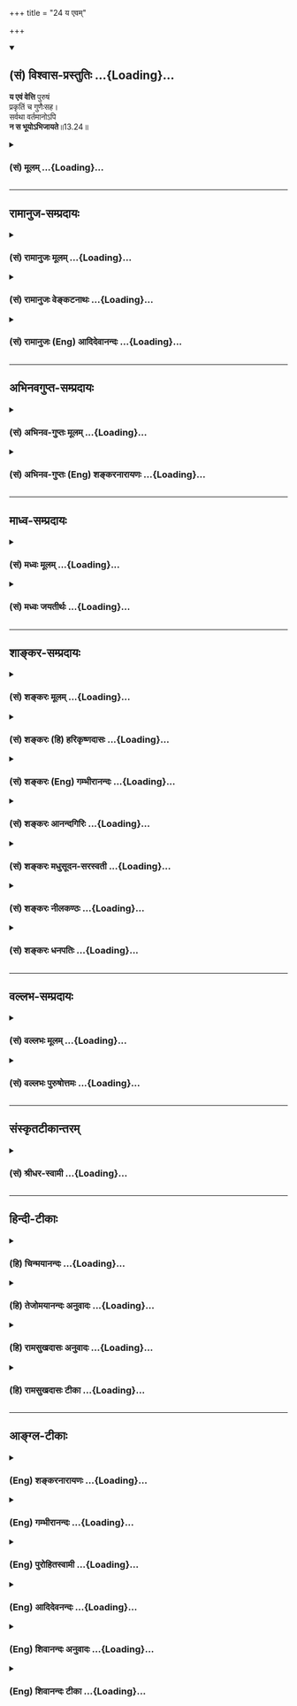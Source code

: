 +++
title = "24 य एवम्"

+++
<div class="js_include" newlevelforh1="2" title="(सं) विश्वास-प्रस्तुतिः" unfilled url="/purANam_vaiShNavam/mahAbhAratam/06-bhIShma-parva/03-bhagavad-gItA-parva/saMskRtam/vishvAsa-prastutiH/13_xetra-xetrajna-yogaH/24_ya_evam.md">
<details open><summary><h2>(सं) विश्वास-प्रस्तुतिः ...{Loading}...</h2></summary>

**य एवं वेत्ति** पुरुषं  
प्रकृतिं च गुणैःसह।  
सर्वथा वर्तमानोऽपि  
**न स भूयोऽभिजायते**॥13.24॥
</details>
</div>
<div class="js_include collapsed" newlevelforh1="3" title="(सं) मूलम्" unfilled url="/purANam_vaiShNavam/mahAbhAratam/06-bhIShma-parva/03-bhagavad-gItA-parva/saMskRtam/mUlam/13_xetra-xetrajna-yogaH/24_ya_evam.md">
<details><summary><h3>(सं) मूलम् ...{Loading}...</h3></summary>

य एवं वेत्ति पुरुषं प्रकृतिं च गुणैःसह।  
सर्वथा वर्तमानोऽपि न स भूयोऽभिजायते।।13.24।।
</details>
</div>


_________________
## रामानुज-सम्प्रदायः
<div class="js_include collapsed" newlevelforh1="3" title="(सं) रामानुजः मूलम्" unfilled url="/purANam_vaiShNavam/mahAbhAratam/06-bhIShma-parva/03-bhagavad-gItA-parva/saMskRtam/rAmAnujaH/mUlam/13_xetra-xetrajna-yogaH/24_ya_evam.md">
<details><summary><h3>(सं) रामानुजः मूलम् ...{Loading}...</h3></summary>

।।13.23।।**एनम्** उक्तस्वभावं **पुरुषम्** उक्तस्वभावां **च प्रकृतिं**
वक्ष्यमाणस्वभावयुक्तैः सत्त्वादिभिः **गुणैः सह यो वेत्ति** यथावद्
विवेकेन जानाति **स सर्वथा** देवमनुष्यादिदेहेषु अतिमात्रक्लिष्टप्रकारेण
**वर्तमानः अपि न भूयः अभिजायते** न भूयः प्रकृत्या संसर्गमर्हति;
अपरिच्छिन्नज्ञानलक्षणम्; अपहतपाप्मानम् आत्मानं तद्देहावसानसमये
प्राप्नोति इत्यर्थः।

</details>
</div>
<div class="js_include collapsed" newlevelforh1="3" title="(सं) रामानुजः वेङ्कटनाथः" unfilled url="/purANam_vaiShNavam/mahAbhAratam/06-bhIShma-parva/03-bhagavad-gItA-parva/saMskRtam/rAmAnujaH/venkaTanAthaH/13_xetra-xetrajna-yogaH/24_ya_evam.md">
<details><summary><h3>(सं) रामानुजः वेङ्कटनाथः ...{Loading}...</h3></summary>

  
  
।।13.24।। अथ विवेकानुसन्धानप्रकारं वक्तुं तत्रात्यादराय तत्फलं प्रथमं
प्रदर्श्यतेय एनमिति श्लोकेन। अन्वादेशः
प्रागुक्तविविक्ताकारपरामर्शीत्याहउक्तस्वभावमिति। प्रकृतेरपि
प्रागेवोक्तत्वात्एनाम् इति विपरिणामःउक्तस्वभावामित्युक्तः। गुणानां तु
प्राक्प्रदर्शनमात्रम् प्रपञ्चनं तु चतुर्दशाध्याय
इत्यभिप्रायेणाहवक्ष्यमाणस्वभावयुक्तैरिति। प्रकृतिपुरुषयोरेव
प्रधानत्वाद्गुणानां चाप्रधानत्वात्गुणैः सहेत्युक्तम्। पुरुषस्य प्रकृत्या
समुच्चित्य सहनिर्देशेऽपि गुणशब्दोऽत्र
पूर्वोत्तरप्रपञ्चितप्रकृतिगुणमात्रविषय इति
ज्ञापनायसत्त्वादिभिरित्युक्तम्। प्रकृतितद्गुणसहितवेदनमशुद्धवेदनं
स्यादिति शङ्कायांएनं वेत्ति इत्यनेनाभिप्रेतमाहयथावद्विवेकेन जानातीति।
उच्छास्त्रप्रवृत्तित्वशङ्काव्युदासायसर्वथा इत्यनेन
नानाविधदेहसंसर्गप्रयुक्तो योगविरोधिविचित्रक्लेशान्वयो विवक्षित
इत्यभिप्रायेणाहदेवमनुष्यादीति। एतदुक्तं भवति -- तत्त्वविदः
प्रारब्धकर्मवशात्तदानीन्तनक्लेशानुभवेऽपि नेतरपुरुषसाधर्म्येण
जन्मान्तरमनुमातुं शक्यमिति। अपिशब्दादक्लिष्टवृत्तिषु कैमुत्यं सूचितम्। न
जायते म्रियते \[कठो.1।2।18\] इत्यनेनैव आत्मस्वरूपस्य **जन्म** उक्तः
अतोऽत्र तत्प्रसङ्गाभावात्तत्र भूयश्शब्दानन्वयाच्च सदसद्योनिजन्मसु
\[13।22\] इति प्रसक्तदेहसंसर्गलक्षणजनिरेव निषिध्यत इत्यभिप्रायेणाहन भूयः
प्रकृत्या संसर्गमर्हतीति। प्रलयाद्यवस्थासु विनष्टदेहस्य देहानन्तरमेव
देहसम्बन्धलक्षणजन्यभावेऽपि पुनर्देहसम्बन्धयोग्यताऽस्ति; अस्य तु
ज्ञानाग्निदग्धकर्मत्वात् साऽपि नास्तीत्यभिप्रायेणार्हतिशब्दः। अनर्हतामेव
व्यञ्जयन्
पुनर्भवादिरूपानिष्टनिवृत्तेरर्थादिष्टप्राप्तिपर्यन्ततामाहअपरिच्छिन्नेति।
अज्ञानस्य कर्मणश्च निश्शेषविनाशात् नहि
देहसम्बन्धयोग्यतेत्यभिप्रायेणअपरिच्छिन्नज्ञानलक्षणमपहतपाप्मानमिति
विशेषणद्वयम्। भूयश्शब्दाभिप्रेतमाहतद्देहावसानसमय इति।  
  

</details>
</div>
<div class="js_include collapsed" newlevelforh1="3" title="(सं) रामानुजः (Eng) आदिदेवानन्दः" unfilled url="/purANam_vaiShNavam/mahAbhAratam/06-bhIShma-parva/03-bhagavad-gItA-parva/saMskRtam/rAmAnujaH/english/AdidevAnandaH/13_xetra-xetrajna-yogaH/24_ya_evam.md">
<details><summary><h3>(सं) रामानुजः (Eng) आदिदेवानन्दः ...{Loading}...</h3></summary>

13.24 He who 'understands', namely, knows truly with discrimination, the
self to be thus, and also the Prakrti as having the aforesaid nature
along with Sattva and other Gunas, whose nature will be later examined,
is never born again, i.e., is never rorn conjointly with Prakrti again
in 'whatever state he may be placed,' i.e., in whatever painful
condition he may be placed in the bodies of divinities, men etc. The
meaning is that at the time when the body ceases to exist, the self will
attain the purified state characterised by boundless knowledge devoid of
evil.

</details>
</div>


_________________
## अभिनवगुप्त-सम्प्रदायः
<div class="js_include collapsed" newlevelforh1="3" title="(सं) अभिनव-गुप्तः मूलम्" unfilled url="/purANam_vaiShNavam/mahAbhAratam/06-bhIShma-parva/03-bhagavad-gItA-parva/saMskRtam/abhinava-guptaH/mUlam/13_xetra-xetrajna-yogaH/24_ya_evam.md">
<details><summary><h3>(सं) अभिनव-गुप्तः मूलम् ...{Loading}...</h3></summary>

।।13.24।। तथा चाह --,य एवमिति। एवम् अनेन सर्वाभेदरूपेण ब्रह्मदर्शनेन यो
योगी प्रकृतिं पुरुषं गुणांश्च तद्विकारान् जानाति; सर्वेण प्रकारेण यथा
तथा वर्तमानोऽपि स +++(S; omit सः)+++ मुक्त एवेत्यर्थः।

</details>
</div>
<div class="js_include collapsed" newlevelforh1="3" title="(सं) अभिनव-गुप्तः (Eng) शङ्करनारायणः" unfilled url="/purANam_vaiShNavam/mahAbhAratam/06-bhIShma-parva/03-bhagavad-gItA-parva/saMskRtam/abhinava-guptaH/english/shankaranArAyaNaH/13_xetra-xetrajna-yogaH/24_ya_evam.md">
<details><summary><h3>(सं) अभिनव-गुप्तः (Eng) शङ्करनारायणः ...{Loading}...</h3></summary>

13.24 Ya evam etc. a men of Yoga who knows the Material Cause, the Soul,
the Strands and their modifications in this manner i.e., by means of
this above mentioned Brahman-perception which is in the form 'All are
identical with It' - he is certainly emancipated eventhough he behaves
in different ways i.e., in whatever manner \[he chooses\].

</details>
</div>


_________________
## माध्व-सम्प्रदायः
<div class="js_include collapsed" newlevelforh1="3" title="(सं) मध्वः मूलम्" unfilled url="/purANam_vaiShNavam/mahAbhAratam/06-bhIShma-parva/03-bhagavad-gItA-parva/saMskRtam/madhvaH/mUlam/13_xetra-xetrajna-yogaH/24_ya_evam.md">
<details><summary><h3>(सं) मध्वः मूलम् ...{Loading}...</h3></summary>

।।13.24।। Sri Madhvacharya did not comment on this sloka.

</details>
</div>
<div class="js_include collapsed" newlevelforh1="3" title="(सं) मध्वः जयतीर्थः" unfilled url="/purANam_vaiShNavam/mahAbhAratam/06-bhIShma-parva/03-bhagavad-gItA-parva/saMskRtam/madhvaH/jayatIrthaH/13_xetra-xetrajna-yogaH/24_ya_evam.md">
<details><summary><h3>(सं) मध्वः जयतीर्थः ...{Loading}...</h3></summary>

।।13.24।। Sri Jayatirtha did not comment on this sloka.

</details>
</div>


_________________
## शाङ्कर-सम्प्रदायः
<div class="js_include collapsed" newlevelforh1="3" title="(सं) शङ्करः मूलम्" unfilled url="/purANam_vaiShNavam/mahAbhAratam/06-bhIShma-parva/03-bhagavad-gItA-parva/saMskRtam/shankaraH/mUlam/13_xetra-xetrajna-yogaH/24_ya_evam.md">
<details><summary><h3>(सं) शङ्करः मूलम् ...{Loading}...</h3></summary>

।।13.24।। --,**यः एवं** यथोक्तप्रकारेण **वेत्ति पुरुषं** साक्षात् अहमिति
**प्रकृतिं च** यथोक्ताम् अविद्यालक्षणां **गुणैः** स्वविकारैः **सह**
निवर्तिताम् अभावम् आपादितां विद्यया; **सर्वथा** सर्वप्रकारेण
**वर्तमानोऽपि सः भूयः** पुनः पतिते अस्मिन् विद्वच्छरीरे देहान्तराय **न
अभिजायते** न उत्पद्यते; देहान्तरं न गृह्णाति इत्यर्थः। अपिशब्दात् किमु
वक्तव्यं स्ववृत्तस्थो न जायते इति अभिप्रायः।।  
  
ननु; यद्यपि ज्ञानोत्पत्त्यनन्तरं पुनर्जन्माभाव उक्तः; तथापि प्राक्
ज्ञानोत्पत्तेः कृतानां कर्मणाम् उत्तरकालभाविनां च; यानि च
अतिक्रान्तानेकजन्मकृतानि तेषां च; फलमदत्त्वा नाशो न युक्त इति; स्युः
त्रीणि जन्मानि; कृतविप्रणाशो हि न युक्त इति; यथा फले प्रवृत्तानाम्
आरब्धजन्मनां कर्मणाम्। न च कर्मणां विशेषः अवगम्यते। तस्मात्
त्रिप्रकाराण्यपि कर्माणि त्रीणि जन्मानि आरभेरन् संहतानि वा सर्वाणि एकं
जन्म आरभेरन्। अन्यथा कृतविनाशे सति सर्वत्र अनाश्वासप्रसङ्गः;
शास्त्रानर्थक्यं च स्यात्। इत्यतः इदमयुक्तमुक्तम् न स भूयोऽभिजायते इति।
न क्षीयन्ते चास्य कर्माणि (मु0 उ₀ 2।2।8) ब्रह्म वेद ब्रह्मैव भवति (मु0
उ₀ 3।2।9) तस्य तावदेव चिरम् (छा0 उ₀ 6।14।2) इषीकातूलवत् सर्वाणि कर्माणि
प्रदूयन्ते (छा0 उ₀ 5।24।3) इत्यादिश्रुतिशतेभ्यः उक्तो विदुषः
सर्वकर्मदाहः। इहापि च उक्तः यथैधांसि इत्यादिना सर्वकर्मदाहः; वक्ष्यति च।
उपपत्तेश्च -- अविद्याकामक्लेशबीजनिमित्तानि हि कर्माणि जन्मान्तराङ्कुरम्
आरभन्ते इहापि च साहंकाराभिसंधीनि कर्माणि फलारम्भकाणि; न इतराणि इति तत्र
तत्र भगवता उक्तम्। बीजान्यग्न्युपदग्धानि न रोहन्ति यथा पुनः।
ज्ञानदग्धैस्तथा क्लेशैर्नात्मा संपद्यते पुनः इति च। अस्तु तावत्
ज्ञानोत्पत्त्युत्तरकालकृतानां कर्मणां ज्ञानेन दाहः ज्ञानसहभावित्वात्। न
तु इह जन्मनि ज्ञानोत्पत्तेः प्राक् कृतानां कर्मणां अतीतजन्मकृतानां च
दाहः युक्तः। न सर्वकर्माणि इति विशेषणात्। ज्ञानोत्तरकालभाविनामेव
सर्वकर्मणाम् इति चेत्; न संकोचे कारणानुपपत्तेः। यत्तु उक्तम् यथा
वर्तमानजन्मारम्भकाणि कर्माणि न क्षीयन्ते फलदानाय प्रवृत्तान्येव सत्यपि
ज्ञाने; तथा अनारब्धफलानामपि कर्मणां क्षयो न युक्तः इति; तत् असत्। कथम्
तेषां मुक्तेषुवत् प्रवृत्तफलत्वात्। यथा पूर्वं लक्ष्यवेधाय मुक्तः इषुः
धनुषः लक्ष्यवेधोत्तरकालमपि आरब्धवेगक्षयात् पतनेनैव निवर्तते; एवं
शरीरारम्भकं कर्म शरीरस्थितिप्रयोजने निवृत्तेऽपि; आ संस्कारवेगक्षयात्
पूर्ववत् वर्तते एव। यथा स एव इषुः प्रवृत्तिनिमित्तानारब्धवेगस्तु अमुक्तो
धनुषि प्रयुक्तोऽपि उपसंह्रियते; तथा अनारब्धफलानि कर्माणि
स्वाश्रयस्थान्येव ज्ञानेन निर्बीजीक्रियन्ते इति; पतिते अस्मिन्
विद्वच्छरीरे न स भूयोऽभिजायते इति युक्तमेव उक्तमिति सिद्धम्।। अत्र
आत्मदर्शने उपायविकल्पाः इमे ध्यानादयः उच्यन्ते --,

</details>
</div>
<div class="js_include collapsed" newlevelforh1="3" title="(सं) शङ्करः (हि) हरिकृष्णदासः" unfilled url="/purANam_vaiShNavam/mahAbhAratam/06-bhIShma-parva/03-bhagavad-gItA-parva/saMskRtam/shankaraH/hindI/harikRShNadAsaH/13_xetra-xetrajna-yogaH/24_ya_evam.md">
<details><summary><h3>(सं) शङ्करः (हि) हरिकृष्णदासः ...{Loading}...</h3></summary>

।।13.24।। इस प्रकार उस उपर्युक्त लक्षणोंसे युक्त आत्माको --, उस पुरुषको
जो मनुष्य उपर्युक्त प्रकारसे अर्थात् साक्षात् आत्मभावसे कि यही मैं हूँ
इस प्रकार जानता है और उपर्युक्त अविद्यारूप प्रकृतिको भी; अपने विकाररूप
गुणोंके सहित; विद्याद्वारा निवृत्त की हुई -- अभावको प्राप्त की हुई जानता
है। वह सब प्रकारसे बर्तता हुआ भी; इस विद्वत्शरीरके नाश होनेपर फिर दूसरे
शरीरमें जन्म नहीं लेता अर्थात् दूसरे शरीरको ग्रहण नहीं करता। अपि शब्दसे
यह अभिप्राय है कि अपने वर्णाश्रमधर्मके अनुकूल बर्तनेवाला पुनः उत्पन्न
नहीं होता; इसमें तो कहना ही क्या है पू₀ -- यद्यपि ज्ञान उत्पन्न होनेके
पश्चात् पुनर्जन्मका अभाव बतलाया गया है; तथापि ज्ञान उत्पन्न होनेसे पहले
किये हुए; ज्ञानोत्पत्तिके पश्चात् किये जानेवाले और अनेक भूतपूर्व
जन्मोंमें किये हुए जो कर्म हैं; फल प्रदान किये बिना उनका नाश मानना
युक्तियुक्त नहीं है; अतः ( ज्ञान प्राप्त होनेके बाद भी ) तीन जन्म और
होने चाहिये। अभिप्राय यह है कि सभी कर्म समान हैं; उनमें कोई भेद प्रतीत
नहीं होता; अतः फल देनेके लिये प्रवृत्त हुए जन्मारम्भ करनेवाले प्रारब्ध
कर्मोंके समान ही किये हुए अन्य कर्मोंका भी ( बिना फल दिये ) नाश ( मानना
) उचित नहीं; सुतरां तीनों प्रकारके कर्म तीन जन्मोंका आरम्भ करेंगे अथवा
सब मिलकर एक जन्मका ही आरम्भ करेंगे ( ऐसा मानना चाहिये )। नहीं तो किये
हुए कर्मोंका ( बिना फल दिये ) नाश माननेसे; सर्वत्र अविश्वासका प्रसंग आ
जायगा और शास्त्रकी व्यर्थता सिद्ध हो जायगी। अतः यह कहना कि वह फिर जन्म
नहीं लेता ठीक नहीं है। उ₀ -- यह बात नहीं क्योंकि इसके समस्त कर्म क्षय हो
जाते हैं ब्रह्मको जाननेवाला ब्रह्म ही हो जाता है उसके ( मोक्षमें )
तभीतककी देर है अग्निमें तृणके अग्रभागकी भाँति उसके समस्त कर्म भस्म हो
जाते हैं इत्यादि सैकड़ों श्रुतियोंद्वारा विद्वान्के सब कर्मोंका दाह होना
कहा गया है। यहाँ गीताशास्त्रमें भी यथैधांसि इत्यादि श्लोकमें समस्त
कर्मोंका दाह कहा गया है और आगे भी कहेंगे। युक्तिसे भी यही बात सिद्ध होती
है क्योंकि अविद्या; कामना आदि क्लेशरूप बीजोंसे युक्त हुए ही कारणरूप कर्म
अन्य जन्मरूप अंकुरका आरम्भ किया करते हैं। यहाँ गीताशास्त्रमें भी
भगवान्ने जगहजगह कहा है कि अहंकार और फलाकाङ्क्षायुक्त कर्म ही फलका आरम्भ
करनेवाले होते हैं; अन्य नहीं। तथा जैसे अग्निमें दग्ध हुए बीज फिर नहीं
उगते; वैसे ही ज्ञानसे दग्ध हुए क्लेशोंद्वारा आत्मा पुनः शरीर,ग्रहण नहीं
करता ऐसा भी ( शास्त्रोंका वचन है )। पू₀ -- ज्ञान होनेके पश्चात् किये हुए
कर्मोंका ज्ञानद्वारा दाह हो सकता है क्योंकि वे ज्ञानके साथ होते हैं।
परंतु इस जन्ममें ज्ञान उत्पन्न होनेसे पहले किये हुए और भूतपूर्व अनेक
जन्मोंमें किये हुए कर्मोंका; ज्ञानद्वारा नाश मानना उचित नहीं। उ₀ -- यह
कहना ठीक नहीं क्योंकि सारे कर्म ( दग्ध हो जाते हैं ) ऐसा विशेषण दिया गया
है। पू₀ -- यदि ऐसा मानें कि ज्ञानके पश्चात् होनेवाले सब कर्मोंका ही (
ज्ञानद्वारा दाह होता है तो ) उ₀ -- यह बात नहीं है। क्योंकि ( इस प्रकारके
) संकोचका ( कोई ) कारण नहीं सिद्ध होता। तुमने जो कहा कि जैसे ज्ञान हो
जानेपर भी; वर्तमान जन्मका आरम्भ करनेवाले; फल देनेके लिये प्रवृत्त हुए
प्रारब्धकर्म नष्ट नहीं होते; वैसे ही जिनका फल आरम्भ नहीं हुआ है; उन
कर्मोंका भी नाश ( मानना ) युक्तियुक्त नहीं है; सो ऐसा कहना भी ठीक नहीं।
क्योंकि वे प्रारब्ध कर्म छोड़े हुए बाणकी भाँति फल देनेके लिये प्रवृत्त
हो चुके हैं; इसलिये ( उनका फल अवश्य होता है; पर अन्यका नहीं )। जैसे पहले
लक्ष्यका वेध करनेके लिये धनुषसे छोड़ा हुआ बाण; लक्ष्यवेध हो जानेके
पश्चात् ही आरम्भ हुए वेगका नाश होनेपर गिरकर ही शान्त होता है; वैसे ही
शरीरका आरम्भ करनेवाले प्रारब्ध कर्म भी; शरीरस्थितिरूप प्रयोजनके निवृत्त
हो जानेपर भी; जबतक संस्कारोंका वेग क्षय नहीं हो जाता; तबतक पहलेकी भाँति
बर्तते ही रहते हैं। वही बाण; जिसका प्रवृत्तिके लिये वेग आरम्भ नहीं हुआ
है -- जो छोड़ा नहीं गया है; यदि धनुषपर चढ़ा भी लिया गया हो तो भी उसको
रोका जा सकता है; वैसे ही जिन कर्मोंके फलका आरम्भ नहीं हुआ है; वे अपने
आश्रयमें स्थित हुए ही ज्ञानद्वारा निर्बीज किये जा सकते हैं। अतः इस
विद्वत्शरीरके गिरनेके पीछे वह फिर उत्पन्न नहीं होता यह कहना उचित ही है;
यह बात सिद्ध हुई।

</details>
</div>
<div class="js_include collapsed" newlevelforh1="3" title="(सं) शङ्करः (Eng) गम्भीरानन्दः" unfilled url="/purANam_vaiShNavam/mahAbhAratam/06-bhIShma-parva/03-bhagavad-gItA-parva/saMskRtam/shankaraH/english/gambhIrAnandaH/13_xetra-xetrajna-yogaH/24_ya_evam.md">
<details><summary><h3>(सं) शङ्करः (Eng) गम्भीरानन्दः ...{Loading}...</h3></summary>

13.24 Sah yah, he who; vetti, knows, in the manner described; the
purusam, Person, that Self possessed of the characteristics stated
above, as 'I myself (am That)'; and knows prakrtim, Nature as described
above, which is characterized as ignorance; to have been eradicated by
Knowledge, saha, along with; gunaih, the alities which are its
modifications; na abhijayate, will not be born; bhuyah, again-after the
fall of this body of the man of realization, he does not become born
again for (taking) another body, i.e. he does not take up another body;
sarvatha api, in whatever way; vartamanah, he may live. From the word
api it is understood that, it goes without saying that one who is firm
in his own duty is not rorn. Objection: Though it has been said that
there is absence of rirth after the dawn of Knowledge, still is not
illogical that actions done (in the present life) before the rise of
Knowledge and those done subseently, as also those done in the many past
lives, should be destroyed without yielding their results; Hence there
should be three births! For destruction of acired merit is not logical,
to the same extent as actions that have produced the present birth and
are yielding their proper results (cannot be destroyed). Besides, it is
not understood that actions have distinctions \[Since all actions arise
from ignorance, they are on the same level so far so they are opposed to
Knowledge; i.e., there can be no such distinction among actions as
'those which have started yielding results' and 'those that have
not'.\]. Therefore, the actions of the three kinds, without exception,
will produce three births or they all collectively will produce one
birth. Otherwise, if the acired merits become destroyed, it will lead to
loss of faith everywhere as well as to the purposelessness of
scriptures. Therefore it has been illogical to say, 'he will not be born
again.' Reply: No, for the burning away of all the actions of the man of
knowledge has been stated in hundreds of Upanisadic texts such as: 'And
all one's actions become dissipated' (Mu. 2.2.8); 'Anyone who knows
(that supreme) Brahman, becomes Brahman' (op. cit. 3.2.9); 'For him the
delay is for so long only (as he does not become freed)' (Ch. 6.14.2);
'As the fibres at the tip of a blade of reed (become completely
burnt৷৷.,' so) all actions 'get completely burnt' (op. cit. 5.24.3).
Here too the burning of all actions has been stated in, 'as a blazing
fire reduces pieces of wood to ashes,৷৷.'etc. (4.37), and He will also
say so (later) \[See 18.66: 'I shall free you from all sins,'
etc.-Tr.\]. This accords with reason also. Verily, actions, which arise
from the seed of evils \[Klesas, evils-see note under 8.19-Tr.\] like
ignorance and desires, germinate the sprout of rirth. Here also it has
been said by the Lord in various places that actions which are
associated with egoism and desire for results bear fruits, not the
others. And there is also the verse: 'As seeds burnt by fire do not
germinate, so also the Self does not acire another body due to evils
that have been burnt by Knowledge (cf. Mbh. Va. 199. 107). Objection: It
may be granted for the present that actions performed after the rise of
Knowledge are burnt by Knowledge, since they coexist with Knowledge. But
the burning away of actions done in this life prior to the rise of
Knowledge and those done in the many past lives is not reasonable.
Reply: No, because of the alification, 'all actions' (4.37). Objection:
May it not be that 'all actions' means those that are undertaken after
Illumination; Reply: No, for there is no reason for the restriction (of
the meaning). On the other hand, as for the statement, 'just as actions
that have produced the present birth and are already active in producing
their results do not get dissipated even after Illumination, similarly
it is not reasonable that actions which have not commenced producing
their results should get dissipated,'-that is wrong. Objection: Why;
Reply: Since they have already begun producing results, like an arrow
that has been shot: As an arrow, freed earlier from a bow for hitting a
target, even after piercing through the target comes to a stop only
after falling down as a result of the dissipation of its initial
momentum, similarly, actions that produced the (present) body verily
continue, even after fulfilling the purpose of maintaining the body, to
exist as before until the dissipation of their inherent tendencies. But,
as that very arrow, when it has not acired the momentum, needed for
action, when it has not been shot even though fixed on the bow, can be
withdrawn, similarly, actions which have not begun yielding their
results may be rendered unproductive by Knowledge, even while existing
in their receptacle. \[The internal organ bearing the reflection of
Consciousness.\] Hence, it is established that , it has been reasonable
to state that on the fall of the present body of an enlightened person,
'He is not born again.' Here are being presented these meditation etc.
which are the alternative means for the realization of the Self:

</details>
</div>
<div class="js_include collapsed" newlevelforh1="3" title="(सं) शङ्करः आनन्दगिरिः" unfilled url="/purANam_vaiShNavam/mahAbhAratam/06-bhIShma-parva/03-bhagavad-gItA-parva/saMskRtam/shankaraH/AnandagiriH/13_xetra-xetrajna-yogaH/24_ya_evam.md">
<details><summary><h3>(सं) शङ्करः आनन्दगिरिः ...{Loading}...</h3></summary>

।।13.23।। यथोक्तप्रकारेण जीवेश्वरादिसर्वकल्पनाधिष्ठानत्वेनेत्यर्थः।
साक्षादपरोक्षत्वेनेति यावत्। यथोक्तामनाद्यनिर्वाच्यां
सर्वानर्थोपाधिभूतामित्यर्थः। विद्यया प्रागुक्तैकत्वगोचरया
प्रकृतिमविद्यारूपां सकार्यामभावमापादितां यो वेत्तीति संबन्धः।
सर्वप्रकारेण विहितेन निषिद्धेन चेत्यर्थः। पुनर्नकारोऽन्वयार्थः।
निपातसूचितं न्यायमाह -- **अपीति।** न स भूयोऽभिजायत इत्युक्तमाक्षिपति --
**नन्विति।** ज्ञानोत्पत्त्यनन्तरं
जन्माभावस्योक्तत्वात्पुनर्देहारम्भमुपेत्य नाक्षेपः स्यादित्याशङ्क्याह --
**यद्यपीति।** तथापि स्युस्त्रीणि जन्मानीति संबन्धः। वर्तमानदेहे
ज्ञानात्पूर्वोत्तरकालानां कर्मणां फलमदत्त्वा
नाशायोगाज्जन्मद्वयमावश्यकमतीतानेकदेहेष्वपि,कृतकर्मणांनाभुक्तं क्षीयते
कर्म इत्येव स्मृतेरदत्त्वा फलमनाशादस्ति तृतीयमपि जन्मेत्याह --
**प्रागिति।** फलदानं विनापि कर्मनाशे दोषमाह -- **कृतेति।** न युक्त इति
कृत्वा फलमदत्त्वा कर्मनाशो नेति शेषः। विमतानि कर्माणि फलमदत्त्वा न
क्षीयन्ते वैदिककर्मत्वादारब्धकर्मवदिति मत्वाह -- **यथेति।** नाशो न
ज्ञानादिति शेषः। नन्वनारब्धकर्मणां ज्ञानान्नाशो
युक्तोऽप्रवृत्तफलवत्त्वादारब्धकर्मणां तु प्रवृत्तफलवत्त्वेन बलवत्त्वान्न
ज्ञानात्तन्निवृत्तिरित्याह -- **नचेति।** अज्ञानोत्थत्वेन
ज्ञानविरोधित्वाविशेषात्प्रवृत्ताप्रवृत्तफलत्वमनुपयुक्तमिति भावः। कर्मणां
फलमदत्त्वा नाशाभावे फलितमाह -- **तस्मादिति।** ननु कर्मणां
बहुत्वात्तत्फलेषु जन्मसु कुतस्त्रित्वमारम्भकर्मणां त्रिप्रकारत्वादिति
चेन्नानारब्धत्वेनैकप्रकारकत्वसंभवात्तत्राह -- **संहतानीति।** नास्ति
ज्ञानस्यैकान्तिकफलत्वमिति शेषः। उक्तकर्मणां जन्मानारम्भकत्वे प्रागुक्तं
दोषमनुभाष्यं तस्यातिप्रसञ्जकत्वमाह -- **अन्यथेति।**
सर्वत्रेत्यारब्धकर्मस्वपीति यावत्। फलजनकत्वानिश्चयोऽनाश्वासः। कर्मणां
जन्मानारम्भकत्वे कर्मकाण्डानर्थक्यं दोषान्तरमाह -- **शास्त्रेति।**
अनारब्धकर्मणां सत्यपि ज्ञाने जन्मान्तरारम्भकत्वध्रौव्ये फलितमाह --
**इत्यत इति।** श्रुत्यवष्टम्भेन परिहरति -- **नेत्यादिना।**
ज्ञानादनारब्धकर्मदाहे भगवतोऽपि संमतिमाह -- **इहापीति।**
ज्ञानाधीनसर्वकर्मदाहे सर्वधर्मान्परित्यज्येति वाक्यशेषोऽपि
प्रमाणीभवतीत्याह -- **वक्ष्यति चेति।** ज्ञानादनारब्धाशेषकर्मक्षये
युक्तिरपि वक्तुं शक्येत्याह -- **उपपत्तेश्चेति।** तामेव विवृणोति --
**अविद्येति।** अज्ञस्याविद्यास्मितारागद्वेषाभिनिवेशाख्यक्लेशात्मकानि
सर्वानर्थबीजानि तानि निमित्तीकृत्य यानि धर्माधर्मकर्माणि तानि
जन्मान्तरारम्भकाणि यानि तु विदुषो विद्यादग्धक्लेशबीजस्य
प्रतिभासमात्रशरीराणि कर्माणि न तानि शरीरारम्भकाणि
दग्धपटवदर्थक्रियासामर्थ्याभावादित्यर्थः। प्रतीतिमात्रदेहानां
कर्माभासानां न फलारम्भकतेत्यस्मिन्नर्थे भगवतोऽपि संमतिमाह --
**इहापीति।** तत्त्वज्ञानादूर्ध्वं प्रातीतिकक्लेशानां कर्मद्वारा
देहानारम्भकत्वे वाक्यान्तरमपि प्रमाणयति -- **बीजानीति।**
ज्ञानानन्तरभाविकर्मणां ज्ञानेन दाहमङ्गीकरोति -- **अस्त्विति।**
विरोधिग्रस्तानामेवोत्पत्तिरिति हेतुमाह -- **ज्ञानेति।** अस्मिञ्जन्मनि
जन्मान्तरे वा ज्ञानात्पूर्वभाविकर्मणां न ततो दाहो विरोधिनं विना
प्रवृत्तेरित्याह -- **नत्विति।** श्रुतिस्मृतिविरोधान्नैवमिति परिहरति --
**नेत्यादिना।** सर्वशब्दश्रुतेः। संकोचं शङ्कते -- **ज्ञानेति।**
प्रकरणादिसंकोचकाभावान्नैवमित्याह -- **नेति।**
आक्षेपदशायामुक्तमनुमानमनुवदति -- **यत्त्विति।** आभासत्वादिदमसाधकमिति
दूषयति -- **तदसदिति।** व्याप्त्यादिसत्त्वे कथमाभासत्वमिति पृच्छति --
**कथमिति।** प्रवृत्तफलत्वोपाधिना हेतोर्व्याप्तिभङ्गादाभासत्वधीरित्याह --
**तेषामिति।** तदेव प्रपञ्चयति -- **यथेत्यादिना।** धनुषः
सकाशादिषुर्मुक्तो बलवत्प्रतिबन्धकाभावे मध्ये न पतति तथा प्रबलप्रतिबन्धकं
विना प्रवृत्तफलानां कर्मणां भोगादृते न क्षयो नच तत्त्वज्ञानं
तादृक्प्रतिबन्धकमुत्पत्तावेव पूर्वप्रवृत्तेन कर्मणा
प्रतिबद्धशक्तित्वादित्यर्थः। यत्र ज्ञानेनादाह्यत्व तत्र
प्रवृत्तफलत्वमित्यन्वयेऽपि यत्राप्रवृत्तफलत्वं तत्र ज्ञानदाह्यत्वमिति न
व्यतिरेकसिद्धिरित्याशङ्क्याह -- **स एवेति।** प्रवृत्तौ
निमित्तभूतोऽनारब्धो वेगोऽनेनेति विग्रहः। स्वाश्रयस्थानि
साभासान्तःकरणनिष्ठानीति यावत्। विमतानि तत्त्वधीनिमित्तनिवृत्तीनि
तत्कृतकारणनिवृत्तित्वाद्रज्जुसर्पादिवदिति व्यतिरेकसिद्धिरिति भावः।
विदुषो वर्तमानदेहपाते देहहेत्वभावात्तत्वधीरैकान्तिकफलेत्युपसंहरति --
**पतित इति।**

</details>
</div>
<div class="js_include collapsed" newlevelforh1="3" title="(सं) शङ्करः मधुसूदन-सरस्वती" unfilled url="/purANam_vaiShNavam/mahAbhAratam/06-bhIShma-parva/03-bhagavad-gItA-parva/saMskRtam/shankaraH/madhusUdana-sarasvatI/13_xetra-xetrajna-yogaH/24_ya_evam.md">
<details><summary><h3>(सं) शङ्करः मधुसूदन-सरस्वती ...{Loading}...</h3></summary>

।।13.24।। तदेवं स च यो यत्प्रभावश्चेति व्याख्यातं; इदानीं
यज्ज्ञात्वाऽमृतमश्नुत इत्युक्तमुपसंहरति -- य एवमिति। य एवमुक्तेन
प्रकारेण वेत्ति पुरुषमयमहमस्मीति साक्षात्करोति प्रकृतिं चाविद्यां गुणैः
स्वविकारैः सह मिथ्याभूतामात्मविद्यया बाधितां वेत्ति निवृत्ते
ममाज्ञानतत्कार्ये इति स सर्वथा प्रारब्धकर्मवशादिन्द्रवद्विधिमतिक्रम्य
वर्तमानोऽपि भूयो न जायते। पतितेऽस्मिन्विद्वच्छरीरे पुनर्देहग्रहणं न
करोति। अविद्यायां विद्यया नाशितायां तत्कार्यासंभवस्य
बहुधोक्तत्वात्। तदधिगम उत्तरपूर्वाघयोरश्लेषविनाशौ तद्व्यपदेशात् इति
न्यायात्। अपिशब्दाद्विधिमनतिक्रम्य वर्तमानः स्ववृत्तस्थो भूयो न जायत इति
किमु वक्तव्यमित्यभिप्रायः।

</details>
</div>
<div class="js_include collapsed" newlevelforh1="3" title="(सं) शङ्करः नीलकण्ठः" unfilled url="/purANam_vaiShNavam/mahAbhAratam/06-bhIShma-parva/03-bhagavad-gItA-parva/saMskRtam/shankaraH/nIlakaNThaH/13_xetra-xetrajna-yogaH/24_ya_evam.md">
<details><summary><h3>(सं) शङ्करः नीलकण्ठः ...{Loading}...</h3></summary>

।।13.24।। एवं यथोक्तलक्षणात्मज्ञाने फलमाह -- **य एवमिति।** गुणैः
स्वविकारैः सर्वथा विहितेन निषिद्धेन वा कर्मणा वर्तमानोऽपि न स
भूयोऽभिजायते पुनर्जन्म न लभते मुक्तो भवतीत्यर्थः।

</details>
</div>
<div class="js_include collapsed" newlevelforh1="3" title="(सं) शङ्करः धनपतिः" unfilled url="/purANam_vaiShNavam/mahAbhAratam/06-bhIShma-parva/03-bhagavad-gItA-parva/saMskRtam/shankaraH/dhanapatiH/13_xetra-xetrajna-yogaH/24_ya_evam.md">
<details><summary><h3>(सं) शङ्करः धनपतिः ...{Loading}...</h3></summary>

।।13.24।। क्षेत्रज्ञं तापि मां विद्वीत्युपन्यस्तमात्मतत्त्वं
व्याख्यायोपसंहृतमिदानीं शुद्धार्थयोरैक्यरुपात्मतत्त्वस्य प्रागुक्तस्य
ज्ञानं फलोक्त्या स्तौति -- यइति। एवं यथोक्तेन प्रकारेण पुरुषं
जीवेश्वरादिसर्वकल्पनाधिष्ठानं यो वेत्ति उक्तलक्षणः पुरुषोऽहमिति
साक्षाज्जानाति प्रकृतिं चानद्यनिर्वाच्यां सर्वानर्थोपाधिभूतां गुणैः
स्वविकारैः सह प्रागुक्तैकत्वगोचरया विद्यया। ञभावमापादितां यो वेत्तीति
संबन्धः। स सर्वथा वर्णाश्रमधर्मानुल्लङ्घ्य प्रवर्तमानोऽपि भूयः पुनः
पतितेऽस्मिञशरीरे देहान्तराय न जायते नोत्पद्यते। आवर्तमानो जन्मालावनपि
सर्वथा भूयो नाभिजायत इति कल्पना तु भाष्यबहिर्भूता नादर्तव्या। आवर्तमान
इत्याद्युक्तेः फलाभावात्। क्षीयन्ते चास्य कर्माणि तस्मिन्दृष्टे
परावरेब्रह्म वेद ब्रह्मैव भवतितस्य तावदेव चिरं यावन्न
विमोक्ष्येइषीकातूलवच्च सर्वकर्माणि प्रदह्यन्ते;यथैधांसि
समिद्धोऽग्निर्मस्मसात्कुरुतेऽर्जुने। ज्ञानाग्निः सर्वकर्माणि
भस्मसात्कुरुते तथाबीजान्यग्नयुपदग्धानि न रोहन्ति यथा पुनः।
ज्ञानदग्धैस्तथा क्लेशैर्नात्मा संपद्यते
पुनः।। अविद्याकामक्लेशबीजनिमित्तानां फलारम्भकाणां
जन्मान्तराङ्कुरारम्भसामर्थ्यवतां कर्मणां ज्ञानग्मिनोक्तबीजदाहे सति
जन्माङ्करारम्भसामर्थ्य न घटते इति श्रुतिस्मृतियुक्तभिरुक्तम्। विदुषो
जन्माभावमभिप्रेत्य भगवतोक्तं न स भूयोभिजायत इति। एतेन ज्ञानोत्पत्तेः
प्राक्कृतानां कर्मणामुत्तरकालभाविनामति क्रान्तोनेकजन्मकृतानां च
फलमदत्त्वा प्रारब्धकर्मवन्नाशो न युक्तः। नाभूक्तं क्षीयते कर्म
कल्पकोटिशतैरपि इत्यादिवचनात्। तस्मान्त्रिप्रकाराण्यपि कर्माणि त्रीणि
जन्मामि संहतानि वा सर्वाण्येकं जन्मारभेरन्। अन्यथा कृतविप्रणाशे
सर्वत्रानाश्वासप्रशङ्गः शास्त्रानर्थक्यं च स्यादीति शङ्का प्रत्युक्ता।
सर्वकर्माणीति विशेषणात्। सर्वेषां कर्मणां दाहस्य वक्तुं युक्तत्वात्। ननु
ज्ञानोत्पत्त्युत्तरकालकृतानां सर्वकर्मणां ज्ञानसहभावित्वात्तेन दाहोऽस्तु
नत्वन्येषाम्। तथाच न विशेषणवैयर्थ्यमिति चेन्न। संकोचे मानाभावात्।
प्रारब्धकर्मणां
मुक्तेषुवत्प्रवृत्तफलत्वात्तत्साम्यमनारब्धवेगेषुवदन्येषां कर्मणां न
युज्यत इत्यतः पतितेऽस्मिन्विद्वच्छरीरे न स भूयोभिजायत इति
युक्तमेवोक्तमिति सिद्धम्।

</details>
</div>


_________________
## वल्लभ-सम्प्रदायः
<div class="js_include collapsed" newlevelforh1="3" title="(सं) वल्लभः मूलम्" unfilled url="/purANam_vaiShNavam/mahAbhAratam/06-bhIShma-parva/03-bhagavad-gItA-parva/saMskRtam/vallabhaH/mUlam/13_xetra-xetrajna-yogaH/24_ya_evam.md">
<details><summary><h3>(सं) वल्लभः मूलम् ...{Loading}...</h3></summary>

।।13.24।। Sri Vallabhacharya did not comment on this sloka.

</details>
</div>
<div class="js_include collapsed" newlevelforh1="3" title="(सं) वल्लभः पुरुषोत्तमः" unfilled url="/purANam_vaiShNavam/mahAbhAratam/06-bhIShma-parva/03-bhagavad-gItA-parva/saMskRtam/vallabhaH/puruShottamaH/13_xetra-xetrajna-yogaH/24_ya_evam.md">
<details><summary><h3>(सं) वल्लभः पुरुषोत्तमः ...{Loading}...</h3></summary>

  
  
।।13.24।। एवमनूद्यैवंविदः संसाराभावमाह -- य एवमिति। एवं पूर्वोक्तप्रकारेण
यः पुरुषं प्रकृतिं च गुणैः सह भगवद्रूपं वेत्ति जानाति; ज्ञात्वा तथा
सर्वथा वर्तमानोऽपि तथाऽऽचरणशीलो यो भवति; स भूयो नाभिजायते संसारे
नोत्पन्नो भवति। किन्तु मुक्त एव भवतीत्यर्थः।  
  

</details>
</div>


_________________
## संस्कृतटीकान्तरम्
<div class="js_include collapsed" newlevelforh1="3" title="(सं) श्रीधर-स्वामी" unfilled url="/purANam_vaiShNavam/mahAbhAratam/06-bhIShma-parva/03-bhagavad-gItA-parva/saMskRtam/shrIdhara-svAmI/13_xetra-xetrajna-yogaH/24_ya_evam.md">
<details><summary><h3>(सं) श्रीधर-स्वामी ...{Loading}...</h3></summary>

।।13.24।। एवं प्रकृतिपुरुषविवेकज्ञानिनं स्तौति **-- य एवमिति।**
एवमुपद्रष्टृत्वादिरुपेण पुरुषं यो वेत्ति; प्रकृतिं च गुणैः
सुखदुःखादिपरिणामैः सहितां यो वेत्ति; स पुरुषः सर्वथा विधिमतिलङ्घ्य
वर्तमानोऽपि पुनर्नाभिजायते। मुच्यत एवेत्यर्थः।

</details>
</div>


_________________
## हिन्दी-टीकाः
<div class="js_include collapsed" newlevelforh1="3" title="(हि) चिन्मयानन्दः" unfilled url="/purANam_vaiShNavam/mahAbhAratam/06-bhIShma-parva/03-bhagavad-gItA-parva/hindI/chinmayAnandaH/13_xetra-xetrajna-yogaH/24_ya_evam.md">
<details><summary><h3>(हि) चिन्मयानन्दः ...{Loading}...</h3></summary>

।।13.24।। अब तक किये गये विवेचन का सारांश यह है कि पुरुष स्वस्वरूप से
नित्यमुक्त होते हुए भी प्रकृति के साथ तादात्म्य के कारण जीव बनकर संसार
के दुखों को भोगता है। इसी तादात्म्य के कारण उत्पन्न वासनाओं के अनुरूप
विभिन्न योनियों में उसे जन्म लेना पड़ता है। परन्तु; जो साधक साधन सम्पन्न
होकर गुरु के उपदेश से प्रकृति; पुरुष उनके परस्पर सम्बन्ध तथा प्रकृति के
विविध प्रकार के प्रभाव रखने वाले गुणों को तत्त्वत जान लेता है; वही
वास्तव में ज्ञानी पुरुष है; जो सदा के लिए संसार के बन्धनों से मुक्त हो
जाता है। किसी वस्तु को पूर्णत जानने के लिए हमें उससे विलग रहना चाहिए। यदि
हम स्वयं ही किसी परिस्थिति में उलझे हुए हों; तो हम उसका वस्तुनिष्ठ
अध्ययन नहीं कर सकते। अत प्रकृति के विकारों (देहादि) और गुणों (सुखदुखादि)
को जानने के लिए हमें उन सबका द्रष्टा बनकर स्थित होना चाहिए; तभी हम
सर्वाधिष्ठान परमात्मा का साक्षात्कार कर सकते हैं। इस अनन्तस्वरूप ब्रह्म
को अपने आत्मस्वरूप से जानने का अर्थ ही अविद्या को नष्ट करना है। ऐसे
पूर्ण ज्ञानी पुरुष का पुन प्रकृति के साथ मिथ्या तादात्म्य होने के लिए
कोई कारण ही नहीं रह जाता है। इसलिए यहाँ भगवान् कहते हैं कि; सब प्रकार से
रहते हुए भी उसका पुन जन्म नहीं होता है। इसका अभिप्राय यह है कि ज्ञानी
पुरुष जगत् में कर्म करता हुआ भी सामान्य मनुष्यों के समान नईनई वासनाओं को
उत्पन्न करके उनके बन्धन में नहीं आता है क्योंकि उसका अहंकार सर्वथा नष्ट
हो चुका होता है। ब्रह्मवित् ब्रह्म ही बन जाता है और उसके समस्त कर्म नष्ट
हो जाते हैं यह सभी उपनिषदों के द्वारा प्रतिपादित सत्य है। अब; आत्मदर्शन
के लिए अनेक उपाय बताते हैं

</details>
</div>
<div class="js_include collapsed" newlevelforh1="3" title="(हि) तेजोमयानन्दः अनुवादः" unfilled url="/purANam_vaiShNavam/mahAbhAratam/06-bhIShma-parva/03-bhagavad-gItA-parva/hindI/tejomayAnandaH/anuvAdaH/13_xetra-xetrajna-yogaH/24_ya_evam.md">
<details><summary><h3>(हि) तेजोमयानन्दः अनुवादः ...{Loading}...</h3></summary>

।।13.24।। इस प्रकार पुरुष और गुणों के सहित प्रकृति को जो मनुष्य जानता
है, वह सब प्रकार से रहता हुआ (व्यवहार करता हुआ) भी पुन: नहीं जन्मता है।।

</details>
</div>
<div class="js_include collapsed" newlevelforh1="3" title="(हि) रामसुखदासः अनुवादः" unfilled url="/purANam_vaiShNavam/mahAbhAratam/06-bhIShma-parva/03-bhagavad-gItA-parva/hindI/rAmasukhadAsaH/anuvAdaH/13_xetra-xetrajna-yogaH/24_ya_evam.md">
<details><summary><h3>(हि) रामसुखदासः अनुवादः ...{Loading}...</h3></summary>

।।13.24।। इस प्रकार पुरुषको और गुणोंके सहित प्रकृतिको जो मनुष्य अलग-अलग
जानता है, वह सब तरहका बर्ताव करता हुआ भी फिर जन्म नहीं लेता।

</details>
</div>
<div class="js_include collapsed" newlevelforh1="3" title="(हि) रामसुखदासः टीका" unfilled url="/purANam_vaiShNavam/mahAbhAratam/06-bhIShma-parva/03-bhagavad-gItA-parva/hindI/rAmasukhadAsaH/TIkA/13_xetra-xetrajna-yogaH/24_ya_evam.md">
<details><summary><h3>(हि) रामसुखदासः टीका ...{Loading}...</h3></summary>

।।13.24।।***व्याख्या --***  **य एवं वेत्ति ৷৷. न स भूयोऽभिजायते --**
पूर्वश्लोकमें **देहेऽस्मिन् पुरुषः परः** पदोंसे पुरुषको देहसे पर अर्थात्
सम्बन्धरहित कहा है; उसीको यहाँ **एवम्** पदसे कहते हैं कि जो साधक इस तरह
पुरुषको देहसे; प्रकृतिसे पर अर्थात् सम्बन्धरहित जान लेता है तथा विकार;
कार्य; करण; विषय आदि रूपसे जो कुछ भी संसार दीखता है; वह सब प्रकृति और
उसके गुणोंका कार्य है -- ऐसा यथार्थरूपसे जान लेता है; वह फिर वर्ण;
आश्रम; परिस्थिति आदिके अनुसार प्राप्त कर्तव्यकर्मको करता हुआ भी
पुनर्जन्मको प्राप्त नहीं होता। कारण कि जन्म होनेमें गुणोंका सङ्ग ही कारण
है (गीता 13। 21)। यहाँ **सर्वथा वर्तमानोऽपि** पदोंमें निषिद्ध आचरण नहीं
लेना चाहिये क्योंकि जो अपनेको देहके सम्बन्धसे रहित अनुभव करता है और
गुणोंके सहित प्रकृतिको अपनेसे अलग अनुभव करता है; उसमें असत् वस्तुओंकी
कामना पैदा हो ही नहीं सकती। कामना न होनेसे उसके द्वारा निषिद्ध आचरण होना
असम्भव है क्योंकि निषिद्ध आचरणके होनेमें कामना ही हेतु है (गीता 3।
37)। भगवान् यहाँ साधकको अपना वास्तविक स्वरूप जाननेके लिये सावधान करते
हैं; जिससे वह अच्छी प्रकार,जान ले कि स्वरूपमें वस्तुतः कोई भी क्रिया
नहीं है। अतः वह किसी भी क्रियाका कर्ता नहीं है और कर्ता न होनेके कारण वह
भोक्ता भी नहीं होता। साधक जब अपनेआपको अकर्ता जान लेता है; तब उसका
कर्तापनका अभिमान स्वतः नष्ट हो जाता है और उसमें क्रियाकी फलासक्ति भी
नहीं रहती। फिर भी उसके द्वारा शास्त्रविहित क्रियाएँ स्वतः होती रहती हैं।
गुणातीत होनेके कारण वह पुनर्जन्मको प्राप्त नहीं होता।***सम्बन्ध --*** 
पूर्वश्लोकमें भगवान्ने जन्मरहित होनेमें प्रकृतिपुरुषको यथार्थ जानना कारण
बताया। अब यह जिज्ञासा होती है कि क्या जन्ममरणसे रहित होनेका और भी कोई
उपाय है इसपर भगवान् आगेके दो श्लोकोंमें चार साधन बताते हैं।

</details>
</div>


_________________
## आङ्ग्ल-टीकाः
<div class="js_include collapsed" newlevelforh1="3" title="(Eng) शङ्करनारायणः" unfilled url="/purANam_vaiShNavam/mahAbhAratam/06-bhIShma-parva/03-bhagavad-gItA-parva/english/shankaranArAyaNaH/13_xetra-xetrajna-yogaH/24_ya_evam.md">
<details><summary><h3>(Eng) शङ्करनारायणः ...{Loading}...</h3></summary>

13.24. He who knows, in this manner, the Soul and the Material Cause
together with Strands-he is not born again, even though he behaves in
different ways.

</details>
</div>
<div class="js_include collapsed" newlevelforh1="3" title="(Eng) गम्भीरानन्दः" unfilled url="/purANam_vaiShNavam/mahAbhAratam/06-bhIShma-parva/03-bhagavad-gItA-parva/english/gambhIrAnandaH/13_xetra-xetrajna-yogaH/24_ya_evam.md">
<details><summary><h3>(Eng) गम्भीरानन्दः ...{Loading}...</h3></summary>

13.24 He who knows thus the Person and Nature along with the alities
will not be born again, in whatever way he may live.

</details>
</div>
<div class="js_include collapsed" newlevelforh1="3" title="(Eng) पुरोहितस्वामी" unfilled url="/purANam_vaiShNavam/mahAbhAratam/06-bhIShma-parva/03-bhagavad-gItA-parva/english/purohitasvAmI/13_xetra-xetrajna-yogaH/24_ya_evam.md">
<details><summary><h3>(Eng) पुरोहितस्वामी ...{Loading}...</h3></summary>

13.24 He who understands God and Nature along with her qualities,
whatever be his condition in life, he comes not again to earth.

</details>
</div>
<div class="js_include collapsed" newlevelforh1="3" title="(Eng) आदिदेवनन्दः" unfilled url="/purANam_vaiShNavam/mahAbhAratam/06-bhIShma-parva/03-bhagavad-gItA-parva/english/AdidevanandaH/13_xetra-xetrajna-yogaH/24_ya_evam.md">
<details><summary><h3>(Eng) आदिदेवनन्दः ...{Loading}...</h3></summary>

13.24 He who understands the self and the Prakrti thus with the Gunas is
not born again, in whatever state he may be placed.

</details>
</div>
<div class="js_include collapsed" newlevelforh1="3" title="(Eng) शिवानन्दः अनुवादः" unfilled url="/purANam_vaiShNavam/mahAbhAratam/06-bhIShma-parva/03-bhagavad-gItA-parva/english/shivAnandaH/anuvAdaH/13_xetra-xetrajna-yogaH/24_ya_evam.md">
<details><summary><h3>(Eng) शिवानन्दः अनुवादः ...{Loading}...</h3></summary>

13.24 He who thus knows the Spirit and Matter together with the alities,
in whatever condition he may be, he is not born again.

</details>
</div>
<div class="js_include collapsed" newlevelforh1="3" title="(Eng) शिवानन्दः टीका" unfilled url="/purANam_vaiShNavam/mahAbhAratam/06-bhIShma-parva/03-bhagavad-gItA-parva/english/shivAnandaH/TIkA/13_xetra-xetrajna-yogaH/24_ya_evam.md">
<details><summary><h3>(Eng) शिवानन्दः टीका ...{Loading}...</h3></summary>

13.24 यः who; एवम् thus; वेत्ति knows; पुरुषम् Purusha; प्रकृतिम्
Prakriti; च and; गुणैः alities; सह with; सर्वथा in all ways; वर्तमानः
living; अपि also; न not; सः he; भूयः again; अभिजायते is born.Commentary
One who knows the Soul and Nature with its alities; whatever his conduct
may be; frees himself from the cycle of births and deaths. Such is the
advantage he gains from the discriminative knowledge of Spirit and
Matter. He knows that he is eternal and changeless and that all changes
are due to the modifications of Nature on account of its alities. The
self through ignorance identifies itself with the body and suffers
rirth.In whatsoever condition he may be; whether he is engaged in
prescribed or forbidden acts (like Indra who killed the Purohita
Visvarupa and many Sannyasins); he is not born again; because
the,actions (which are the seeds of rirth); of one who knows the Spirit
and Matter; who has gained the knowledge of the Self; are burnt by the
fire of that knowledge. Just as the seeds that are fried in fire do not
sprout again; so also the actions burnt in the fire of knowledge cannot
produce new bodies or further births. In his case they are Karmabhasa
(mere semblance of Karma). They are not effective causes and cannot
produce further births. A burnt cloth cannot serve the purpose of the
cloth.Those actions which are done with egoism and desire (expectation
of fruits) will produce fruits or results. In the case of a wise man;
the seeds of evil; viz.; ignorance; egoism; attachment; etc.; are burnt
by the fire of knowledge. Therefore he cannot have rirths.The Karmas
(Prarabdha) which have already started their operation by producing this
present birth do not perish; notwithstanding the dawn of the knowledge
of the Self. When an arrow is once sent out from a bow at a mark; it
pierces the mark and continues to act till it falls to the ground when
the full force with which it was dischared is exhausted. Even so the
Prarabdha Karma which has given rise to the body continues to act till
the inherent force is fully exhausted; although the sage has attained
Selfrealisation through his body. But he is not in the least affected by
this; because he has no identification with the body; and as he has
identified himelf with Brahman or the Absolute. If a carbuncle or cancer
arises in the body on account of Prarabdha Karma; he will not suffer a
bit as he has risen above bodyconsciousness; and as he stands as a
witness of his body. But a bystander or a spectator wrongly imagines
that the liberated sage is also suffering like an ordinary worldly man.
This is a serious and sad mistake. From the viewpoint of the liberated
sage he has neither body nor Prarabdha Karma.An arrow that is placed
ready on the bow but not discharged with force can be withdrawn.
Similarly; the Karmas which have not begun to generate their fruits or
effects can be neutralised or destroyed by the knowledge of the Self.
Therefore it is proper to say that the liberated sage is not born again.
He will not take another body when the body through which he attained
knowledge perishes. As ignorance; the cause of this body; is destroyed
by the knowledge of the Self; birth; the effect of ignorance; is also
destroyed. As one takes birth through virtuous and vicious actions; a
sage will not take birth as his virtuous and visiouc actions (the whole
Sanchita or accumulated Karmas of his previous births) are destroyed by
the knowledge of the Self. The Karmas done by him after he has attained
Selfrealisation cannot touch him at all as he has neither egoism
(agency) nor desires. (Cf.XIII.32)

</details>
</div>
